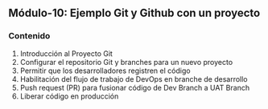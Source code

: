 ## Módulo-10: Ejemplo Git y Github con un proyecto

### Contenido

1. Introducción al Proyecto Git
2. Configurar el repositorio Git y branches para un nuevo proyecto
3. Permitir que los desarrolladores registren el código
4. Habilitación del flujo de trabajo de DevOps en branche de desarrollo
5. Push request (PR) para fusionar código de Dev Branch a UAT Branch
6. Liberar código en producción

